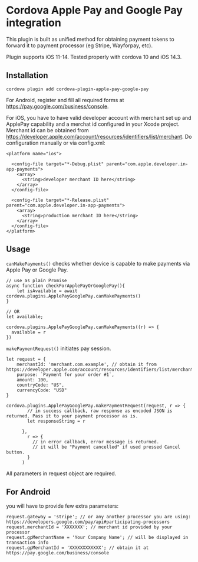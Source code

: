 # Cordova Apple Pay and Google Pay integration

This plugin is built as unified method for obtaining payment tokens to forward it to payment processor (eg Stripe, Wayforpay, etc).

Plugin supports iOS 11-14. Tested properly with cordova 10 and iOS 14.3.

## Installation

```
cordova plugin add cordova-plugin-apple-pay-google-pay
```
For Android, register and fill all required forms at https://pay.google.com/business/console.

For iOS, you have to have valid developer account with merchant set up and  ApplePay capability and a merchat id configured in your Xcode project. Merchant id can be obtained from https://developer.apple.com/account/resources/identifiers/list/merchant. 
Do configuration manually or via config.xml:

```
<platform name="ios">
  
  <config-file target="*-Debug.plist" parent="com.apple.developer.in-app-payments">
    <array>
      <string>developer merchant ID here</string>
    </array>
  </config-file>

  <config-file target="*-Release.plist" parent="com.apple.developer.in-app-payments">
    <array>
      <string>production merchant ID here</string>
    </array>
  </config-file>
</platform>
```
## Usage

`canMakePayments()` checks whether device is capable to make payments via Apple Pay or Google Pay.  
```
// use as plain Promise
async function checkForApplePayOrGooglePay(){
    let isAvailable = await cordova.plugins.ApplePayGooglePay.canMakePayments()
}

// OR
let available;

cordova.plugins.ApplePayGooglePay.canMakePayments((r) => {
  available = r
})
```
`makePaymentRequest()` initiates pay session.

```
let request = {
    merchantId: 'merchant.com.example', // obtain it from https://developer.apple.com/account/resources/identifiers/list/merchant
    purpose: `Payment for your order #1`,
    amount: 100,
    countryCode: "US",
    currencyCode: "USD"
}

cordova.plugins.ApplePayGooglePay.makePaymentRequest(request, r => {
        // in success callback, raw response as encoded JSON is returned. Pass it to your payment processor as is. 
        let responseString = r
    
      },
        r => {
          // in error callback, error message is returned.
          // it will be "Payment cancelled" if used pressed Cancel button.
        }
      )
```
All parameters in request object are required.

## For Android
you will have to provide few extra parameters:
```
request.gateway = 'stripe'; // or any another processor you are using: https://developers.google.com/pay/api#participating-processors
request.merchantId = 'XXXXXXX'; // merchant id provided by your processor 
request.gpMerchantName = 'Your Company Name'; // will be displayed in transaction info
request.gpMerchantId = 'XXXXXXXXXXXX'; // obtain it at https://pay.google.com/business/console
```
